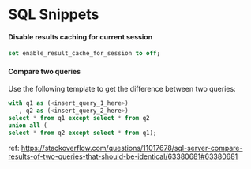 # SQL Snippets

#### Disable results caching for current session

```sql
set enable_result_cache_for_session to off;
```

#### Compare two queries

Use the following template to get the difference between two queries:

```sql
with q1 as (<insert_query_1_here>)
   , q2 as (<insert_query_2_here>)
select * from q1 except select * from q2
union all (
select * from q2 except select * from q1);
```

ref: <https://stackoverflow.com/questions/11017678/sql-server-compare-results-of-two-queries-that-should-be-identical/63380681#63380681>
